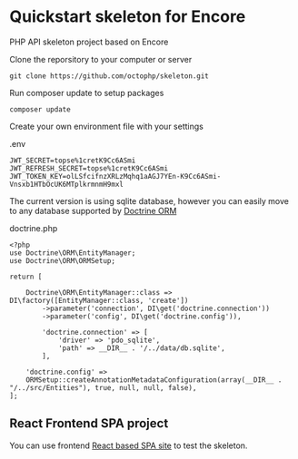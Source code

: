 # Quickstart skeleton for Encore
PHP API skeleton project based on Encore

Clone the reporsitory to your computer or server

```
git clone https://github.com/octophp/skeleton.git
```


Run composer update to setup packages

```
composer update
```

Create your own environment file with your settings

.env
```
JWT_SECRET=topse%1cretK9Cc6ASmi
JWT_REFRESH_SECRET=topse%1cretK9Cc6ASmi
JWT_TOKEN_KEY=olLSfcifnzXRLzMqhq1aAGJ7YEn-K9Cc6ASmi-Vnsxb1HTbOcUK6MTplkrmnmH9mxl
```

The current version is using sqlite database, however you can easily move to any database supported by [Doctrine ORM](https://www.doctrine-project.org/projects/orm.html)

doctrine.php

````
<?php
use Doctrine\ORM\EntityManager;
use Doctrine\ORM\ORMSetup;

return [

    Doctrine\ORM\EntityManager::class => DI\factory([EntityManager::class, 'create'])
        ->parameter('connection', DI\get('doctrine.connection'))
        ->parameter('config', DI\get('doctrine.config')),

        'doctrine.connection' => [
            'driver' => 'pdo_sqlite',
            'path' => __DIR__ . '/../data/db.sqlite',
        ],

    'doctrine.config' =>
    ORMSetup::createAnnotationMetadataConfiguration(array(__DIR__ . "/../src/Entities"), true, null, null, false),
];
````

## React Frontend SPA project
You can use frontend [React based SPA site](https://github.com/octophp/frontend) to test the skeleton. 
